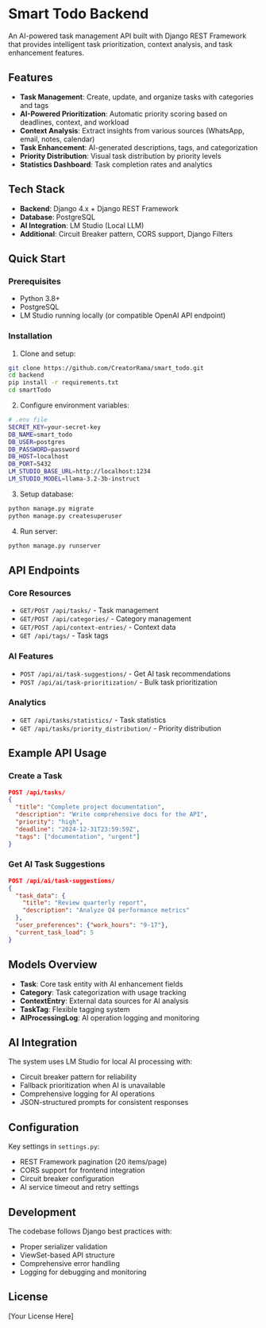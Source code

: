 # Smart Todo Backend

An AI-powered task management API built with Django REST Framework that provides intelligent task prioritization, context analysis, and task enhancement features.

## Features

- **Task Management**: Create, update, and organize tasks with categories and tags
- **AI-Powered Prioritization**: Automatic priority scoring based on deadlines, context, and workload
- **Context Analysis**: Extract insights from various sources (WhatsApp, email, notes, calendar)
- **Task Enhancement**: AI-generated descriptions, tags, and categorization
- **Priority Distribution**: Visual task distribution by priority levels
- **Statistics Dashboard**: Task completion rates and analytics

## Tech Stack

- **Backend**: Django 4.x + Django REST Framework
- **Database**: PostgreSQL
- **AI Integration**: LM Studio (Local LLM)
- **Additional**: Circuit Breaker pattern, CORS support, Django Filters

## Quick Start

### Prerequisites
- Python 3.8+
- PostgreSQL
- LM Studio running locally (or compatible OpenAI API endpoint)

### Installation

1. Clone and setup:
```bash
git clone https://github.com/CreatorRama/smart_todo.git
cd backend
pip install -r requirements.txt
cd smartTodo
```

2. Configure environment variables:
```bash
# .env file
SECRET_KEY=your-secret-key
DB_NAME=smart_todo
DB_USER=postgres
DB_PASSWORD=password
DB_HOST=localhost
DB_PORT=5432
LM_STUDIO_BASE_URL=http://localhost:1234
LM_STUDIO_MODEL=llama-3.2-3b-instruct
```

3. Setup database:
```bash
python manage.py migrate
python manage.py createsuperuser
```

4. Run server:
```bash
python manage.py runserver
```

## API Endpoints

### Core Resources
- `GET/POST /api/tasks/` - Task management
- `GET/POST /api/categories/` - Category management
- `GET/POST /api/context-entries/` - Context data
- `GET /api/tags/` - Task tags

### AI Features
- `POST /api/ai/task-suggestions/` - Get AI task recommendations
- `POST /api/ai/task-prioritization/` - Bulk task prioritization

### Analytics
- `GET /api/tasks/statistics/` - Task statistics
- `GET /api/tasks/priority_distribution/` - Priority distribution

## Example API Usage

### Create a Task
```json
POST /api/tasks/
{
  "title": "Complete project documentation",
  "description": "Write comprehensive docs for the API",
  "priority": "high",
  "deadline": "2024-12-31T23:59:59Z",
  "tags": ["documentation", "urgent"]
}
```

### Get AI Task Suggestions
```json
POST /api/ai/task-suggestions/
{
  "task_data": {
    "title": "Review quarterly report",
    "description": "Analyze Q4 performance metrics"
  },
  "user_preferences": {"work_hours": "9-17"},
  "current_task_load": 5
}
```

## Models Overview

- **Task**: Core task entity with AI enhancement fields
- **Category**: Task categorization with usage tracking
- **ContextEntry**: External data sources for AI analysis
- **TaskTag**: Flexible tagging system
- **AIProcessingLog**: AI operation logging and monitoring

## AI Integration

The system uses LM Studio for local AI processing with:
- Circuit breaker pattern for reliability
- Fallback prioritization when AI is unavailable
- Comprehensive logging for AI operations
- JSON-structured prompts for consistent responses

## Configuration

Key settings in `settings.py`:
- REST Framework pagination (20 items/page)
- CORS support for frontend integration
- Circuit breaker configuration
- AI service timeout and retry settings

## Development

The codebase follows Django best practices with:
- Proper serializer validation
- ViewSet-based API structure
- Comprehensive error handling
- Logging for debugging and monitoring

## License

[Your License Here]